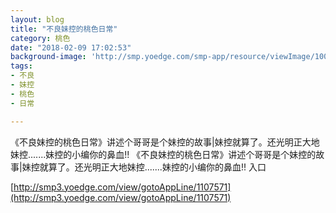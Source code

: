```yaml
---
layout: blog
title: "不良妹控的桃色日常"
category: 桃色
date: "2018-02-09 17:02:53"
background-image: 'http://smp.yoedge.com/smp-app/resource/viewImage/1000970appline.png'
tags:
- 不良
- 妹控
- 桃色
- 日常

---
```

《不良妹控的桃色日常》讲述个哥哥是个妹控的故事|妹控就算了。还光明正大地妹控.......妹控的小编你的鼻血!!
《不良妹控的桃色日常》讲述个哥哥是个妹控的故事|妹控就算了。还光明正大地妹控.......妹控的小编你的鼻血!!
入口

[http://smp3.yoedge.com/view/gotoAppLine/1107571](http://smp3.yoedge.com/view/gotoAppLine/1107571)

        
